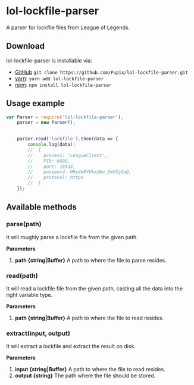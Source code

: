 # lol-lockfile-parser
A parser for lockfile files from League of Legends.

## Download
lol-lockfile-parser is installable via:

- [GitHub](https://github.com/Pupix/lol-lockfile-parser) `git clone https://github.com/Pupix/lol-lockfile-parser.git`
- [yarn](https://yarnpkg.com/): `yarn add lol-lockfile-parser`
- [npm](https://www.npmjs.com/): `npm install lol-lockfile-parser`

## Usage example

```js
var Parser = require('lol-lockfile-parser'),
    parser = new Parser();

    
    parser.read('lockfile').then(data => {
        console.log(data);
        //  {
        //    process: 'LeagueClient',
        //    PID: 6608,
        //    port: 18633,
        //    password: H9y4kOYVkmjWu_5mVIg1qQ,
        //    protocol: https
        //  }
    });

```

## Available methods

### parse(path)

It will roughly parse a lockfile file from the given path.

**Parameters**

1. **path {string|Buffer}** A path to where the file to parse resides.

### read(path)

It will read a lockfile file from the given path, casting all the data into the right variable type.

**Parameters**

1. **path {string|Buffer}** A path to where the file to read resides.

### extract(input, output)

It will extract a lockfile and extract the result on disk.

**Parameters**

1. **input {string|Buffer}** A path to where the file to read resides.
2. **output {string}** The path where the file should be stored.
